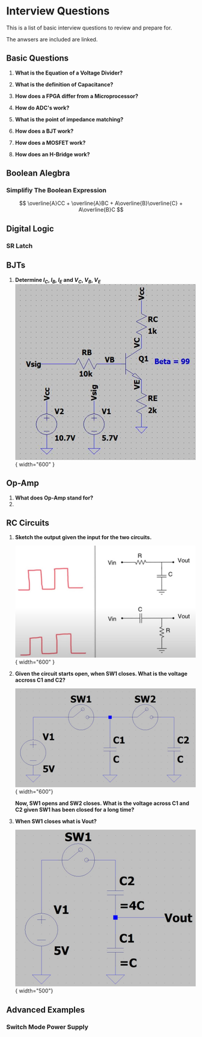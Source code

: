 # Interview Questions

This is a list of basic interview questions to review and prepare for.

The anwsers are included are linked.

## Basic Questions

1. **What is the Equation of a Voltage Divider?**

2. **What is the definition of Capacitance?**

3. **How does a FPGA differ from a Microprocessor?**

4. **How do ADC's work?**

5. **What is the point of impedance matching?**

6. **How does a BJT work?**

7. **How does a MOSFET work?**

8. **How does an H-Bridge work?**

## Boolean Alegbra
### Simplifiy The Boolean Expression

$$ \overline{A}CC + \overline{A}BC + A\overline{B}\overline{C} + A\overline{B}C $$

## Digital Logic
### SR Latch

## BJTs
1. **Determine $I_C$, $I_B$, $I_E$ and $V_C$, $V_B$, $V_E$**
    ![](images\bjt-question-1.JPG){ width="600" } 


## Op-Amp
1. **What does Op-Amp stand for?**
2. 

## RC Circuits
1. **Sketch the output given the input for the two circuits.**

    ![](images\RC-Circuits-Q1.JPG){ width="600" } 

2. **Given the circuit starts open, when SW1 closes. What is the voltage accross C1 and C2?**

    ![](images\RC-Circuits-Q2.JPG){ width="600"}

    **Now, SW1 opens and SW2 closes. What is the voltage across C1 and C2 given SW1 has been closed for a long time?**

3. **When SW1 closes what is Vout?**

    ![](images\RC-Circuits-Q3.JPG){ width="500"}
## Advanced Examples

### Switch Mode Power Supply